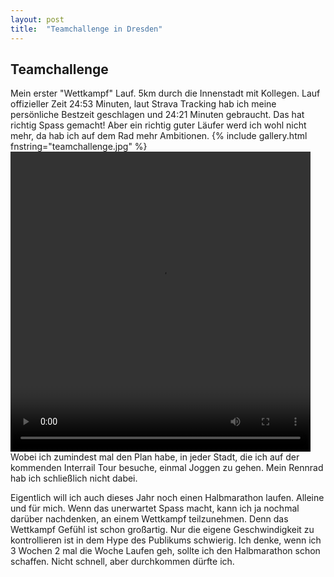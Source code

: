 ```yaml
---
layout: post
title:  "Teamchallenge in Dresden"
---
```


## Teamchallenge
Mein erster "Wettkampf" Lauf. 5km durch die Innenstadt mit Kollegen.
Lauf offizieller Zeit 24:53 Minuten, laut Strava Tracking hab ich meine persönliche Bestzeit geschlagen und 24:21 Minuten gebraucht. Das hat richtig Spass gemacht!
Aber ein richtig guter Läufer werd ich wohl nicht mehr, da hab ich auf dem Rad mehr Ambitionen.
{% include gallery.html fnstring="teamchallenge.jpg" %}
<video width='480' height='480' preload='metadata' controls> <source src='/assets/teamchallenge_ziel.mp4' type='video/mp4' /></video>
Wobei ich zumindest mal den Plan habe, in jeder Stadt, die ich auf der kommenden Interrail Tour besuche, einmal Joggen zu gehen. Mein Rennrad hab ich schließlich nicht dabei. 

Eigentlich will ich auch dieses Jahr noch einen Halbmarathon laufen. Alleine und für mich. Wenn das unerwartet Spass macht, kann ich ja nochmal darüber nachdenken, an einem Wettkampf teilzunehmen. Denn das Wettkampf Gefühl ist schon großartig. Nur die eigene Geschwindigkeit zu kontrollieren ist in dem Hype des Publikums schwierig. Ich denke, wenn ich 3 Wochen 2 mal die Woche Laufen geh, sollte ich den Halbmarathon schon schaffen. Nicht schnell, aber durchkommen dürfte ich. 
